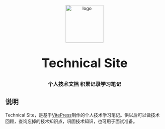 <p align="center">
    <img alt="logo" src="https://gaojianghua.oss-cn-hangzhou.aliyuncs.com/home/wolffy.png" width="120" height="120" style="margin-bottom: 10px;">
</p>
<h3 align="center" style="margin: 30px 0 30px;font-weight: bold;font-size:40px;">Technical Site</h3>
<h3 align="center">个人技术文档 积累记录学习笔记</h3>

## 说明

Technical Site，是基于[VitePress](https://vitepress.dev/)制作的个人技术学习笔记。供以后可以做技术回顾，查询忘掉的技术知识点，巩固技术知识，也可用于面试准备。
